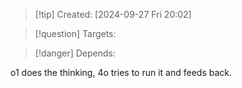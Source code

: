 
>[!tip] Created: [2024-09-27 Fri 20:02]

>[!question] Targets: 

>[!danger] Depends: 

o1 does the thinking, 4o tries to run it and feeds back.